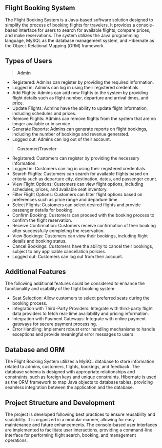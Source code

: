 ## Flight Booking System
The Flight Booking System is a Java-based software solution designed to simplify the process of booking flights for travelers. It provides a console-based interface for users to search for available flights, compare prices, and make reservations. The system utilizes the Java programming language, MySQL as the database management system, and Hibernate as the Object-Relational Mapping (ORM) framework.

## Types of Users
>**Admin**
- Registered: Admins can register by providing the required information.
 - Logged in: Admins can log in using their registered credentials.
- Add Flights: Admins can add new flights to the system by providing flight details such as flight number, departure and arrival times, and price.
- Update Flights: Admins have the ability to update flight information, including schedules and prices.
- Remove Flights: Admins can remove flights from the system that are no longer available or in service.
- Generate Reports: Admins can generate reports on flight bookings, including the number of bookings and revenue generated.
- Logged out: Admins can log out of their account.

  

>**Customer/Traveler**
- Registered: Customers can register by providing the necessary information.
- Logged in: Customers can log in using their registered credentials.
- Search Flights: Customers can search for available flights based on criteria such as departure city, destination, dates, and passenger count.
- View Flight Options: Customers can view flight options, including schedules, prices, and available seat inventory.
- Filter Flight Options: Customers can filter flight options based on preferences such as price range and departure time.
- Select Flights: Customers can select desired flights and provide passenger details for booking.
- Confirm Booking: Customers can proceed with the booking process to confirm the flight reservation.
- Receive Confirmation: Customers receive confirmation of their booking after successfully completing the reservation.
- View Bookings: Customers can view their bookings, including flight details and booking status.
- Cancel Bookings: Customers have the ability to cancel their bookings, subject to any applicable cancellation policies.
- Logged out: Customers can log out from their account.


## Additional Features
The following additional features could be considered to enhance the functionality and usability of the flight booking system:

- Seat Selection: Allow customers to select preferred seats during the booking process.
- Integration with Third-Party Providers: Integrate with third-party flight data providers to fetch real-time availability and pricing information.
- Integration with Payment Gateways: Integrate with online payment gateways for secure payment processing.
- Error Handling: Implement robust error handling mechanisms to handle exceptions and provide meaningful error messages to users.
 

## Database and ORM
The Flight Booking System utilizes a MySQL database to store information related to admins, customers, flights, bookings, and feedback. The database schema is designed with appropriate relationships and constraints, such as foreign keys and unique constraints. Hibernate is used as the ORM framework to map Java objects to database tables, providing seamless integration between the application and the database.

## Project Structure and Development
The project is developed following best practices to ensure reusability and scalability. It is organized in a modular manner, allowing for easy maintenance and future enhancements. The console-based user interfaces are implemented to facilitate user interactions, providing a command-line interface for performing flight search, booking, and management operations.
